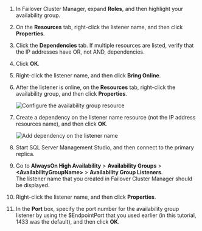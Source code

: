 1. In Failover Cluster Manager, expand **Roles**, and then highlight your availability group.  

2. On the **Resources** tab, right-click the listener name, and then click **Properties**.

3. Click the **Dependencies** tab. If multiple resources are listed, verify that the IP addresses have OR, not AND, dependencies.  

4. Click **OK**.

5. Right-click the listener name, and then click **Bring Online**.

6. After the listener is online, on the **Resources** tab, right-click the availability group, and then click **Properties**.
   
    ![Configure the availability group resource](./media/virtual-machines-sql-server-configure-alwayson-availability-group-listener/IC678772.gif)

7. Create a dependency on the listener name resource (not the IP address resources name), and then click **OK**.
   
    ![Add dependency on the listener name](./media/virtual-machines-sql-server-configure-alwayson-availability-group-listener/IC678773.gif)

8. Start SQL Server Management Studio, and then connect to the primary replica.

9. Go to **AlwaysOn High Availability** > **Availability Groups** > **\<AvailabilityGroupName\>** > **Availability Group Listeners**.  
    The listener name that you created in Failover Cluster Manager should be displayed.

10. Right-click the listener name, and then click **Properties**.

11. In the **Port** box, specify the port number for the availability group listener by using the $EndpointPort that you used earlier (in this tutorial, 1433 was the default), and then click **OK**.

